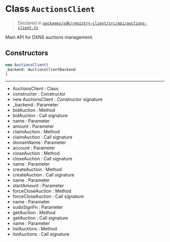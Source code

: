 # Class `AuctionsClient`
> Declared in [`packages/sdk/registry-client/src/api/auctions-client.ts`](https://github.com/dxos/protocols/blob/main/packages/sdk/registry-client/src/api/auctions-client.ts#L15)

Main API for DXNS auctions management.

## Constructors
```ts
new AuctionsClient(
_backend: AuctionsClientBackend
)
```

---
- AuctionsClient : Class
- constructor : Constructor
- new AuctionsClient : Constructor signature
- _backend : Parameter
- bidAuction : Method
- bidAuction : Call signature
- name : Parameter
- amount : Parameter
- claimAuction : Method
- claimAuction : Call signature
- domainName : Parameter
- account : Parameter
- closeAuction : Method
- closeAuction : Call signature
- name : Parameter
- createAuction : Method
- createAuction : Call signature
- name : Parameter
- startAmount : Parameter
- forceCloseAuction : Method
- forceCloseAuction : Call signature
- name : Parameter
- sudoSignFn : Parameter
- getAuction : Method
- getAuction : Call signature
- name : Parameter
- listAuctions : Method
- listAuctions : Call signature
